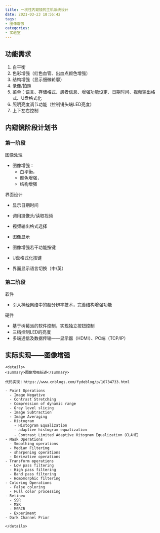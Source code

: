 ```yaml
---
title: 一次性内窥镜的主机系统设计
date: 2021-03-23 18:56:42
tags:
- 图像增强
categories:
- 实验室
---
```


## 功能需求

1. 白平衡
2. 色彩增强（红色血管、出血点颜色增强）
3. 结构增强（显示细微轮廓）
4. 录像/拍照
5. 菜单：语言、存储格式、患者信息、增强功能设定、日期时间、视频输出格式、U盘格式化
6. 照明亮度调节功能（控制镜头端LED亮度）
7. 上下左右控制

## 内窥镜阶段计划书

### 第一阶段

图像处理

- 图像增强：
  - 白平衡，
  - 颜色增强，
  - 结构增强

界面设计

- 显示日期时间

- 调用摄像头/读取视频
- 视频输出格式选择
- 图像显示
- 图像增强若干功能按键
- U盘格式化按键
- 界面显示语言切换（中/英）

### 第二阶段

软件

- 引入神经网络中的超分辨率技术，完善结构增强功能

硬件

- 基于树莓派的软件控制，实现独立按钮控制
- 三档控制LED的亮度
- 多端通信及数据传输——显示器（HDMI）、PC端（TCP/IP）

## 实际实现——图像增强

```
<details>
<summary>图像增强综述</summary>

代码实现：https://www.cnblogs.com/fydeblog/p/10734733.html

- Point Operations
  - Image Negative
  - Contrast Stretching
  - Compression of dynamic range
  - Grey level slicing
  - Image Subtraction
  - Image Averaging
  - Histogram
    - Histogram Equalization
    - adaptive histogram equalization
    - Contrast Limited Adaptive Hitogram Equalization（CLAHE）
- Mask Operations
  - Smoothing operations
  - Median Filtering
  - sharpening operations
  - Derivative operations
- Transform operations
  - Low pass filtering
  - High pass filtering
  - Band pass filtering
  - Homomorphic filtering
- Coloring Operations
  - False coloring
  - Full color processing
- Retinex
  - SSR
  - MSR
  - MSRCR
  - Experiment
- Dark Channel Prior

</details>
```

